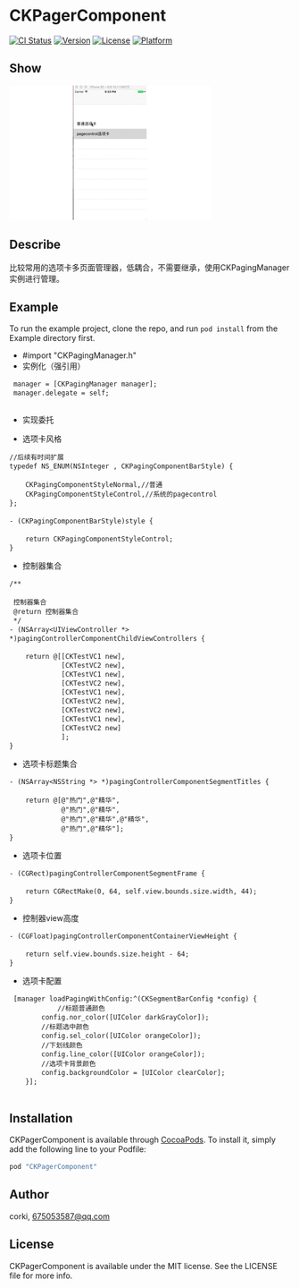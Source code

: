 # CKPagerComponent

[![CI Status](http://img.shields.io/travis/corkiios/CKPagerComponent.svg?style=flat)](https://travis-ci.org/corkiios/CKPagerComponent)
[![Version](https://img.shields.io/cocoapods/v/CKPagerComponent.svg?style=flat)](http://cocoapods.org/pods/CKPagerComponent)
[![License](https://img.shields.io/cocoapods/l/CKPagerComponent.svg?style=flat)](http://cocoapods.org/pods/CKPagerComponent)
[![Platform](https://img.shields.io/cocoapods/p/CKPagerComponent.svg?style=flat)](http://cocoapods.org/pods/CKPagerComponent)

## Show
![image](https://raw.githubusercontent.com/corkiios/CKPagerComponent/master/page.gif)

## Describe
比较常用的选项卡多页面管理器，低耦合，不需要继承，使用CKPagingManager实例进行管理。
## Example

To run the example project, clone the repo, and run `pod install` from the Example directory first.

* #import "CKPagingManager.h"
* 实例化（强引用）

```
 manager = [CKPagingManager manager];
 manager.delegate = self;
    
```

* 实现委托<IPagingManager>

* 选项卡风格



```
//后续有时间扩展
typedef NS_ENUM(NSInteger , CKPagingComponentBarStyle) {
    
    CKPagingComponentStyleNormal,//普通
    CKPagingComponentStyleControl,//系统的pagecontrol
};

- (CKPagingComponentBarStyle)style {
    
    return CKPagingComponentStyleControl;
}

```
* 控制器集合


```
/**
 
 控制器集合
 @return 控制器集合
 */
- (NSArray<UIViewController *> *)pagingControllerComponentChildViewControllers {
    
    return @[[CKTestVC1 new],
             [CKTestVC2 new],
             [CKTestVC1 new],
             [CKTestVC2 new],
             [CKTestVC1 new],
             [CKTestVC2 new],
             [CKTestVC2 new],
             [CKTestVC1 new],
             [CKTestVC2 new]
             ];
}

```
* 选项卡标题集合


```
- (NSArray<NSString *> *)pagingControllerComponentSegmentTitles {
    
    return @[@"热门",@"精华",
             @"热门",@"精华",
             @"热门",@"精华",@"精华",
             @"热门",@"精华"];
}
```
* 选项卡位置


```
- (CGRect)pagingControllerComponentSegmentFrame {
    
    return CGRectMake(0, 64, self.view.bounds.size.width, 44);
}
```
* 控制器view高度


```
- (CGFloat)pagingControllerComponentContainerViewHeight {
    
    return self.view.bounds.size.height - 64;
}

```

* 选项卡配置


```
 [manager loadPagingWithConfig:^(CKSegmentBarConfig *config) {
			//标题普通颜色
        config.nor_color([UIColor darkGrayColor]);
        //标题选中颜色
        config.sel_color([UIColor orangeColor]);
        //下划线颜色
        config.line_color([UIColor orangeColor]);
        //选项卡背景颜色
        config.backgroundColor = [UIColor clearColor];
    }];
    
```
## Installation

CKPagerComponent is available through [CocoaPods](http://cocoapods.org). To install
it, simply add the following line to your Podfile:

```ruby
pod "CKPagerComponent"
```

## Author

corki, 675053587@qq.com

## License

CKPagerComponent is available under the MIT license. See the LICENSE file for more info.



